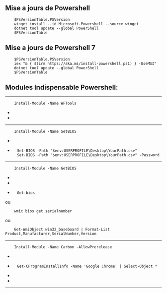 Mise a jours de Powershell
------------------------------------------------------------------------------------------------------------------------------------------

        $PSVersionTable.PSVersion
        winget install --id Microsoft.Powershell --source winget
        dotnet tool update --global PowerShell
        $PSVersionTable

Mise a jours de Powershell 7
------------------------------------------------------------------------------------------------------------------------------------------

        $PSVersionTable.PSVersion
        iex "& { $(irm https://aka.ms/install-powershell.ps1) } -UseMSI"
        dotnet tool update --global PowerShell
        $PSVersionTable



Modules Indispensable Powershell:
------------------------------------------------------------------------------------------------------------------------------------------
------------------------------------------------------------------------------------------------------------------------------------------

        Install-Module -Name WFTools 
*
*
------------------------------------------------------------------------------------------------------------------------------------------
        Install-Module -Name SetBIOS 
*
*
        Set-BIOS -Path "$env:USERPROFILE\Desktop\YourPath.csv"
        Set-BIOS -Path "$env:USERPROFILE\Desktop\YourPath.csv" -Password
        
------------------------------------------------------------------------------------------------------------------------------------------
        Install-Module -Name GetBIOS 
*
*
*
        Get-bios       
 ou
      
        wmic bios get serialnumber
ou

        Get-WmiObject win32_baseboard | Format-List Product,Manufacturer,SerialNumber,Version
        
------------------------------------------------------------------------------------------------------------------------------------------        
        Install-Module -Name Carbon -AllowPrerelease 
*
*
        Get-CProgramInstallInfo -Name 'Google Chrome' | Select-Object * 
*
*
------------------------------------------------------------------------------------------------------------------------------------------

        
